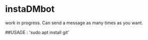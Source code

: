 # instaDMbot
work in progress. Can send a message as many times as you want.


##USAGE :
'sudo apt install git'

